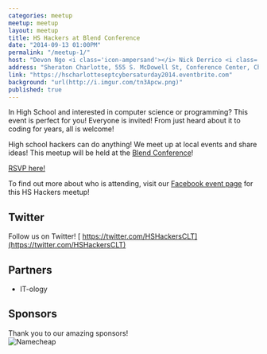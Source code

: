 ```yaml
---
categories: meetup
meetup: meetup
layout: meetup
title: HS Hackers at Blend Conference
date: "2014-09-13 01:00PM"
permalink: "/meetup-1/"
host: "Devon Ngo <i class='icon-ampersand'></i> Nick Derrico <i class='icon-ampersand'></i> Abby Walker"
address: "Sheraton Charlotte, 555 S. McDowell St, Conference Center, Charlotte"
link: "https://hscharlotteseptcybersaturday2014.eventbrite.com"
background: "url(http://i.imgur.com/tn3Apcw.png)"
published: true
---
```


In High School and interested in computer science or programming? This event is perfect for you! Everyone is invited! From just heard about it to coding for years, all is welcome!


High school hackers can do anything! We meet up at local events and share ideas!
This meetup will be held at the [Blend Conference](http://2014.blendconf.com/)!


[RSVP here!](https://hscharlotteseptcybersaturday2014.eventbrite.com)

To find out more about who is attending, visit our [Facebook event page](https://www.facebook.com/events/508354909295479/) for this HS Hackers meetup!


## Twitter

Follow us on Twitter!
[<i class='icon-twitter'></i> https://twitter.com/HSHackersCLT](https://twitter.com/HSHackersCLT)


## Partners
- IT-ology


## Sponsors
Thank you to our amazing sponsors! <br>
<img src="https://d331tbm4if940v.cloudfront.net/cdn/88/assets/img/logos/namecheap.png" alt="Namecheap">
